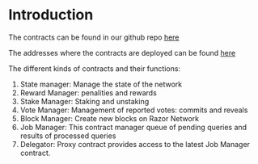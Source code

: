 # Introduction
The contracts can be found in our github repo [here](https://github.com/razor-network/contracts)

The addresses where the contracts are deployed can be found [here](https://github.com/razor-network/contracts/blob/master/deployed/matic_mumbai_testnet/addresses.json)

The different kinds of contracts and their functions:

1. State manager: Manage the state of the network
2. Reward Manager: penalities and rewards
3. Stake Manager: Staking and unstaking
4. Vote Manager: Management of reported votes: commits and reveals
5. Block Manager: Create new blocks on Razor Network
6. Job Manager: This contract manager queue of pending queries and results of processed queries
7. Delegator: Proxy contract provides access to the latest Job Manager contract.
